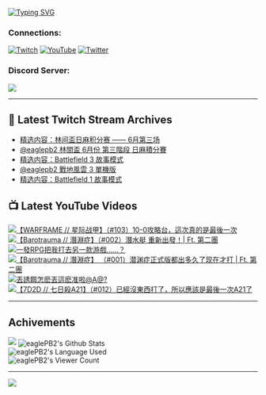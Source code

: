 <!--### Hello people, I'm EaglePB2 - The one who building something for fun 👋
Thank you for standby for this profile.   
The purpose of this profile is coming soon.   
You may come back later, as you wish if this readme.md is updated.   -->

<a href="https://git.io/typing-svg"><img src="https://readme-typing-svg.herokuapp.com?font=Fira+Code&duration=1000&pause=5000&vCenter=true&random=false&width=500&lines=%F0%9F%91%8B+Hello+Everyone%2C+I'm+EaglePB2.;%F0%9F%99%87+Thank+you+for+stopping+by+my+profile.+;%F0%9F%94%AD+%3D%3D%3D%3D+%F0%9F%94%AD;%F0%9F%91%8B+%E4%BD%A0%E5%A5%BD%EF%BC%8C%E6%AD%A1%E8%BF%8E%E4%BE%86%E5%88%B0%E6%88%91%E7%9A%84%E4%BB%A3%E7%A2%BC%E5%BA%AB%E3%80%82;%F0%9F%99%87+%E6%84%9F%E8%AC%9D%E5%89%8D%E4%BE%86%E5%8F%83%E8%A7%80%E5%B0%8F%E5%B1%8B+owo~" alt="Typing SVG" /></a>

### Connections:

[![Twitch](https://img.shields.io/badge/Twitch-9347FF?style=flat-square&logo=twitch&logoColor=white)](https://www.twitch.tv/eaglepb2)
[![YouTube](https://img.shields.io/badge/YouTube-%23FF0000.svg?style=flat-square&logo=YouTube&logoColor=white)](https://www.youtube.com/eaglepb2)
[![Twitter](https://img.shields.io/badge/Twitter-%231DA1F2.svg?style=flat-square&logo=Twitter&logoColor=white)](https://twitter.com/eaglepb2)

### Discord Server:

[![](https://invidget.switchblade.xyz/qKrub9b?theme=dark&language=ch)](https://discord.gg/qKrub9b)

---

## 👾 Latest Twitch Stream Archives
<!-- TWITCH:START -->
- [精选内容：林间盃日麻积分赛 —— 6月第三场](https://www.twitch.tv/videos/2176158299)
- [@eaglepb2 林間盃 6月份 第三階段 日麻積分賽](https://www.twitch.tv/videos/2175985253)
- [精选内容：Battlefield 3 故事模式](https://www.twitch.tv/videos/2174536755)
- [@eaglepb2 戰地風雲 3 單機版](https://www.twitch.tv/videos/2174322723)
- [精选内容：Battlefield 1 故事模式](https://www.twitch.tv/videos/2173306641)
<!-- TWITCH:END -->



## 📺 Latest YouTube Videos
<!-- YOUTUBE:START -->
<!-- YOUTUBE:END -->

<!-- BEGIN YOUTUBE-CARDS -->
<a href="https://www.youtube.com/watch?v=QmJ_i-lL1K8">
  <picture>
    <source media="(prefers-color-scheme: dark)" srcset="https://ytcards.demolab.com/?id=QmJ_i-lL1K8&title=%E3%80%90WARFRAME+%2F%2F+%E6%98%9F%E9%99%85%E6%88%98%E7%94%B2%E3%80%91%EF%BC%88%23103%EF%BC%8910-0%E6%94%BB%E7%95%A5%E5%8F%B0%EF%BC%8C%E9%80%99%E6%AC%A1%E7%9C%9F%E7%9A%84%E6%98%AF%E6%9C%80%E5%BE%8C%E4%B8%80%E6%AC%A1&lang=zh&timestamp=1718776062&background_color=%230d1117&title_color=%23ffffff&stats_color=%23dedede&max_title_lines=1&width=250&border_radius=5&duration=9781">
    <img src="https://ytcards.demolab.com/?id=QmJ_i-lL1K8&title=%E3%80%90WARFRAME+%2F%2F+%E6%98%9F%E9%99%85%E6%88%98%E7%94%B2%E3%80%91%EF%BC%88%23103%EF%BC%8910-0%E6%94%BB%E7%95%A5%E5%8F%B0%EF%BC%8C%E9%80%99%E6%AC%A1%E7%9C%9F%E7%9A%84%E6%98%AF%E6%9C%80%E5%BE%8C%E4%B8%80%E6%AC%A1&lang=zh&timestamp=1718776062&background_color=%23ffffff&title_color=%2324292f&stats_color=%2357606a&max_title_lines=1&width=250&border_radius=5&duration=9781" alt="【WARFRAME // 星际战甲】（#103）10-0攻略台，這次真的是最後一次" title="【WARFRAME // 星际战甲】（#103）10-0攻略台，這次真的是最後一次">
  </picture>
</a>
<a href="https://www.youtube.com/watch?v=opf-G7JX2X4">
  <picture>
    <source media="(prefers-color-scheme: dark)" srcset="https://ytcards.demolab.com/?id=opf-G7JX2X4&title=%E3%80%90Barotrauma+%2F%2F+%E6%BD%9B%E6%B7%B5%E7%97%87%E3%80%91%EF%BC%88%23002%EF%BC%89%E6%BD%9B%E6%B0%B4%E8%89%87+%E9%87%8D%E6%96%B0%E5%87%BA%E7%99%BC%EF%BC%81%7C+Ft.+%E7%AC%AC%E4%BA%8C%E5%9C%98&lang=zh&timestamp=1718706994&background_color=%230d1117&title_color=%23ffffff&stats_color=%23dedede&max_title_lines=1&width=250&border_radius=5&duration=13039">
    <img src="https://ytcards.demolab.com/?id=opf-G7JX2X4&title=%E3%80%90Barotrauma+%2F%2F+%E6%BD%9B%E6%B7%B5%E7%97%87%E3%80%91%EF%BC%88%23002%EF%BC%89%E6%BD%9B%E6%B0%B4%E8%89%87+%E9%87%8D%E6%96%B0%E5%87%BA%E7%99%BC%EF%BC%81%7C+Ft.+%E7%AC%AC%E4%BA%8C%E5%9C%98&lang=zh&timestamp=1718706994&background_color=%23ffffff&title_color=%2324292f&stats_color=%2357606a&max_title_lines=1&width=250&border_radius=5&duration=13039" alt="【Barotrauma // 潛淵症】（#002）潛水艇 重新出發！| Ft. 第二團" title="【Barotrauma // 潛淵症】（#002）潛水艇 重新出發！| Ft. 第二團">
  </picture>
</a>
<a href="https://www.youtube.com/watch?v=bAT7XhWr-pM">
  <picture>
    <source media="(prefers-color-scheme: dark)" srcset="https://ytcards.demolab.com/?id=bAT7XhWr-pM&title=%E4%B8%80%E7%99%BCRPG%E6%8A%8A%E6%88%91%E6%89%93%E5%8E%BB%E5%8F%A6%E4%B8%80%E6%AC%BE%E6%B8%B8%E6%88%B2%E2%80%A6%E2%80%A6%EF%BC%9F&lang=zh&timestamp=1718696413&background_color=%230d1117&title_color=%23ffffff&stats_color=%23dedede&max_title_lines=1&width=250&border_radius=5&duration=18">
    <img src="https://ytcards.demolab.com/?id=bAT7XhWr-pM&title=%E4%B8%80%E7%99%BCRPG%E6%8A%8A%E6%88%91%E6%89%93%E5%8E%BB%E5%8F%A6%E4%B8%80%E6%AC%BE%E6%B8%B8%E6%88%B2%E2%80%A6%E2%80%A6%EF%BC%9F&lang=zh&timestamp=1718696413&background_color=%23ffffff&title_color=%2324292f&stats_color=%2357606a&max_title_lines=1&width=250&border_radius=5&duration=18" alt="一發RPG把我打去另一款游戲……？" title="一發RPG把我打去另一款游戲……？">
  </picture>
</a>
<a href="https://www.youtube.com/watch?v=Vo5cSVl2vIU">
  <picture>
    <source media="(prefers-color-scheme: dark)" srcset="https://ytcards.demolab.com/?id=Vo5cSVl2vIU&title=%E3%80%90Barotrauma+%2F%2F+%E6%BD%9B%E6%B7%B5%E7%97%87%E3%80%91+%EF%BC%88%23001%EF%BC%89%E6%BD%9C%E6%B8%8A%E7%97%87%E6%AD%A3%E5%BC%8F%E7%89%88%E9%83%BD%E5%87%BA%E5%A4%9A%E4%B9%85%E4%BA%86%E7%8E%B0%E5%9C%A8%E6%89%8D%E6%89%93+%7C+Ft.+%E7%AC%AC%E4%BA%8C%E5%9C%98&lang=zh&timestamp=1718608974&background_color=%230d1117&title_color=%23ffffff&stats_color=%23dedede&max_title_lines=1&width=250&border_radius=5&duration=12821">
    <img src="https://ytcards.demolab.com/?id=Vo5cSVl2vIU&title=%E3%80%90Barotrauma+%2F%2F+%E6%BD%9B%E6%B7%B5%E7%97%87%E3%80%91+%EF%BC%88%23001%EF%BC%89%E6%BD%9C%E6%B8%8A%E7%97%87%E6%AD%A3%E5%BC%8F%E7%89%88%E9%83%BD%E5%87%BA%E5%A4%9A%E4%B9%85%E4%BA%86%E7%8E%B0%E5%9C%A8%E6%89%8D%E6%89%93+%7C+Ft.+%E7%AC%AC%E4%BA%8C%E5%9C%98&lang=zh&timestamp=1718608974&background_color=%23ffffff&title_color=%2324292f&stats_color=%2357606a&max_title_lines=1&width=250&border_radius=5&duration=12821" alt="【Barotrauma // 潛淵症】 （#001）潜渊症正式版都出多久了现在才打 | Ft. 第二團" title="【Barotrauma // 潛淵症】 （#001）潜渊症正式版都出多久了现在才打 | Ft. 第二團">
  </picture>
</a>
<a href="https://www.youtube.com/watch?v=QJuA2D_WH9I">
  <picture>
    <source media="(prefers-color-scheme: dark)" srcset="https://ytcards.demolab.com/?id=QJuA2D_WH9I&title=%E4%B8%9F%E8%AA%98%E9%A4%8C%E6%80%8E%E9%BA%BD%E4%B8%9F%E9%80%99%E9%BA%BD%E5%87%86%E5%95%A6%40A%40%3F&lang=zh&timestamp=1718596824&background_color=%230d1117&title_color=%23ffffff&stats_color=%23dedede&max_title_lines=1&width=250&border_radius=5&duration=20">
    <img src="https://ytcards.demolab.com/?id=QJuA2D_WH9I&title=%E4%B8%9F%E8%AA%98%E9%A4%8C%E6%80%8E%E9%BA%BD%E4%B8%9F%E9%80%99%E9%BA%BD%E5%87%86%E5%95%A6%40A%40%3F&lang=zh&timestamp=1718596824&background_color=%23ffffff&title_color=%2324292f&stats_color=%2357606a&max_title_lines=1&width=250&border_radius=5&duration=20" alt="丟誘餌怎麽丟這麽准啦@A@?" title="丟誘餌怎麽丟這麽准啦@A@?">
  </picture>
</a>
<a href="https://www.youtube.com/watch?v=AEBhbPudyBY">
  <picture>
    <source media="(prefers-color-scheme: dark)" srcset="https://ytcards.demolab.com/?id=AEBhbPudyBY&title=%E3%80%907D2D+%2F%2F+%E4%B8%83%E6%97%A5%E6%AE%BAA21%E3%80%91%EF%BC%88%23012%EF%BC%89%E5%B7%B2%E7%B6%93%E6%B2%92%E6%9D%B1%E8%A5%BF%E6%89%93%E4%BA%86%EF%BC%8C%E6%89%80%E4%BB%A5%E6%87%89%E8%A9%B2%E6%98%AF%E6%9C%80%E5%BE%8C%E4%B8%80%E6%AC%A1A21%E4%BA%86&lang=zh&timestamp=1718530724&background_color=%230d1117&title_color=%23ffffff&stats_color=%23dedede&max_title_lines=1&width=250&border_radius=5&duration=19640">
    <img src="https://ytcards.demolab.com/?id=AEBhbPudyBY&title=%E3%80%907D2D+%2F%2F+%E4%B8%83%E6%97%A5%E6%AE%BAA21%E3%80%91%EF%BC%88%23012%EF%BC%89%E5%B7%B2%E7%B6%93%E6%B2%92%E6%9D%B1%E8%A5%BF%E6%89%93%E4%BA%86%EF%BC%8C%E6%89%80%E4%BB%A5%E6%87%89%E8%A9%B2%E6%98%AF%E6%9C%80%E5%BE%8C%E4%B8%80%E6%AC%A1A21%E4%BA%86&lang=zh&timestamp=1718530724&background_color=%23ffffff&title_color=%2324292f&stats_color=%2357606a&max_title_lines=1&width=250&border_radius=5&duration=19640" alt="【7D2D // 七日殺A21】（#012）已經沒東西打了，所以應該是最後一次A21了" title="【7D2D // 七日殺A21】（#012）已經沒東西打了，所以應該是最後一次A21了">
  </picture>
</a>
<!-- END YOUTUBE-CARDS -->

---

## Achivements
[![](https://github-profile-trophy.vercel.app/?username=eaglepb2&theme=monokai&no-bg=true&&title=Repositories,Issues,Commit,MultiLanguage)](https://github.com/anuraghazra/github-readme-stats)
<img align="center" alt="eaglePB2's Github Stats" src="https://github-readme-stats.vercel.app/api?username=eaglePB2&show_icons=true&hide_border=true&theme=merko" />
<br>
<img align="center" alt="eaglePB2's Language Used" src="https://github-readme-stats.vercel.app/api/top-langs/?username=eaglePB2&show_icons=true&hide_border=true&theme=merko&layout=compact&langs_count=8" />
<br>
<img align="center" alt="eaglePB2's Viewer Count" src="https://visitcount.itsvg.in/api?id=eaglepb2&label=Profile%20Views&color=3&icon=5&pretty=true" />

<hr>

<!-- RANDOMQUOTE:START -->
![](https://quotes-github-readme.vercel.app/api?type=horizontal&theme=merko)
<!-- RANDOMQUOTE:END -->


<!--
       _____   _   _   _____       _____   _   _   ____   
      |_   _| | | | | |  ___|     |  ___| | \ | | |  _  \  
        | |   | |_| | | |___      | |___  |  \| | | | | | 
        | |   |  _  | |  ___|     |  ___| |     | | | | | 
        | |   | | | | | |___      | |___  | |\  | | |_| | 
        |_|   |_| |_| |_____|     |_____| |_| \_| |____ / 
      
-->
